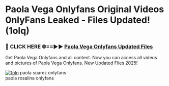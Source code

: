 # Paola Vega Onlyfans Original Videos 0nlyFans Leaked - Files Updated! (1olq)

<h3>🔴 CLICK HERE 🌐==►► <a href="https://tinyurl.com/2jnfzry5" rel="nofollow">Paola Vega Onlyfans Updated Files</a></h3>

Get Paola Vega Onlyfans and all content. Now you can access all videos and pictures of Paola Vega Onlyfans. New Updated Files 2025!

[![1olq](https://i.imgur.com/GyGTBgg.gif)](https://tinyurl.com/2jnfzry5)
paola suarez onlyfans<br>
paola rosalina onlyfans